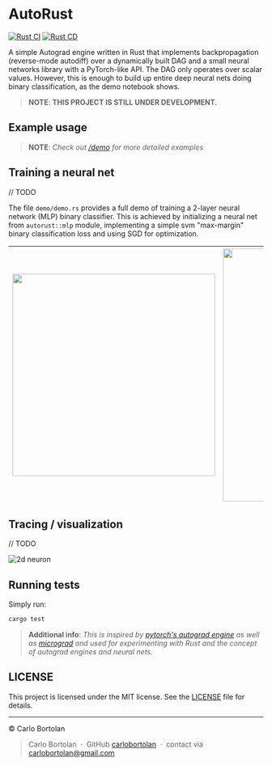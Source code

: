 # AutoRust

<!--[![Crate](https://img.shields.io/crates/v/autorust.svg)](https://crates.io/crates/autorust)-->
[![Rust CI](https://github.com/carlobortolan/autorust/actions/workflows/rust_ci.yml/badge.svg?branch=master)](https://github.com/carlobortolan/autorust/actions/workflows/rust_ci.yml)
[![Rust CD](https://github.com/carlobortolan/autorust/actions/workflows/rust_cd.yml/badge.svg)](https://github.com/carlobortolan/autorust/actions/workflows/rust_cd.yml)

A simple Autograd engine written in Rust that implements backpropagation (reverse-mode autodiff) over a dynamically
built DAG and a small neural networks library with a PyTorch-like API. The DAG only operates over scalar values.
However, this is enough to build up entire deep neural nets doing binary classification, as the demo notebook shows.


> __NOTE__: __THIS PROJECT IS STILL UNDER DEVELOPMENT.__

<!-- ## Installation

```bash
cargo install autorust
```
-->

## Example usage

> __NOTE__: _Check out [/demo](./demo) for more detailed examples_

## Training a neural net

// TODO

The file `demo/demo.rs` provides a full demo of training a 2-layer neural network (MLP) binary classifier. This is
achieved by initializing a neural net from `autorust::mlp` module, implementing a simple svm "max-margin" binary
classification loss and using SGD for optimization. 

| <a href="demo/demo.rs"><img src="moon_in.png" width="400px;" alt=""/> | <a href="demo/demo.rs"><img src="moon_mlp.png" width="500px;" alt=""/> |
|-----------------------------------------------------------------------|------------------------------------------------------------------------|

## Tracing / visualization

// TODO
  
![2d neuron](gout.svg)

## Running tests

Simply run:

```bash
cargo test
```

> __Additional info__: _This is inspired
by [pytorch's autograd engine](https://pytorch.org/blog/overview-of-pytorch-autograd-engine) as well
as [micrograd](https://github.com/karpathy/micrograd) and used for experimenting with Rust and the concept of autograd
engines and neural nets._

## LICENSE

This project is licensed under the MIT license. See the [LICENSE](LICENSE) file for details.


---


© Carlo Bortolan

> Carlo Bortolan &nbsp;&middot;&nbsp;
> GitHub [carlobortolan](https://github.com/carlobortolan) &nbsp;&middot;&nbsp;
> contact via [carlobortolan@gmail.com](carlobortolan@gmail.com)
